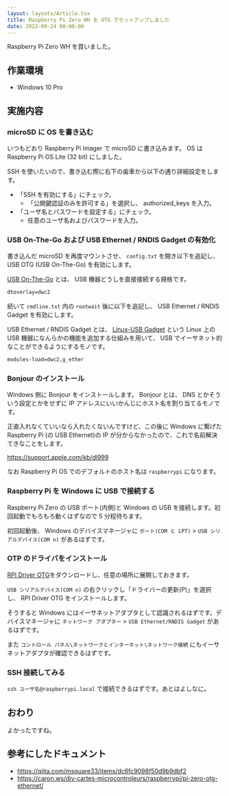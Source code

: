 ```yaml
---
layout: layouts/Article.tsx
title: Raspberry Pi Zero WH を OTG でセットアップしました
date: 2022-09-24 00:00:00
---
```


Raspberry Pi Zero WH を買いました。

## 作業環境

- Windows 10 Pro

## 実施内容

### microSD に OS を書き込む

いつもどおり Raspberry Pi Imager で microSD に書き込みます。 OS は Raspberry Pi OS Lite (32 bit) にしました。

SSH を使いたいので、書き込む際に右下の歯車から以下の通り詳細設定をします。

- 「SSH を有効にする」にチェック。
  - 「公開鍵認証のみを許可する」を選択し、 authorized_keys を入力。
- 「ユーザ名とパスワードを設定する」にチェック。
  - 任意のユーザ名およびパスワードを入力。

### USB On-The-Go および USB Ethernet / RNDIS Gadget の有効化

書き込んだ microSD を再度マウントさせ、 `config.txt` を開き以下を追記し、 USB OTG (USB On-The-Go) を有効にします。

[USB On-The-Go](https://usb.org/usb-on-the-go) とは、 USB 機器どうしを直接接続する規格です。

```txt:config.txt
dtoverlay=dwc2
```

続いて `cmdline.txt` 内の `rootwait` 後に以下を追記し、 USB Ethernet / RNDIS Gadget を有効にします。

USB Ethernet / RNDIS Gadget とは、 [Linux-USB Gadget](http://www.linux-usb.org/gadget/) という Linux 上の USB 機器になんらかの機能を追加する仕組みを用いて、 USB でイーサネット的なことができるようにするモノです。

```txt:cmdline.txt
modules-load=dwc2,g_ether
```

### Bonjour のインストール

Windows 側に Bonjour をインストールします。 Bonjour とは、 DNS とかそういう設定とかをせずに IP アドレスにいいかんじにホスト名を割り当てるモノです。

正直入れなくていいなら入れたくないんですけど、この後に Windows に繋げた Raspberry Pi (の USB Ethernet)の IP が分からなかったので、これで名前解決てきなことをします。

<https://support.apple.com/kb/dl999>

なお Raspberry Pi OS でのデフォルトのホスト名は `raspberrypi` になります。

### Raspberry Pi を Windows に USB で接続する

Raspberry Pi Zero の USB ポート(内側)と Windows の USB を接続します。初回起動でもろもろ動くはずなので 5 分程待ちます。

初回起動後、 Windows のデバイスマネージャに `ポート(COM と LPT)` > `USB シリアルデバイス(COM n)` があるはずです。

### OTP のドライバをインストール

[RPI Driver OTG](https://caron.ws/wp-content/uploads/telechargement/RPI%20Driver%20OTG.zip)をダウンロードし、任意の場所に展開しておきます。

`USB シリアルデバイス(COM n)` の右クリックし「ドライバーの更新(P)」を選択し、 RPI Driver OTG をインストールします。

そうすると Windows にはイーサネットアダプタとして認識されるはずです。デバイスマネージャに `ネットワーク アダプター` > `USB Ethernet/RNDIS Gadget` があるはずです。

また `コントロール パネル\ネットワークとインターネット\ネットワーク接続` にもイーサネットアダプタが確認できるはずです。

### SSH 接続してみる

`ssh ユーザ名@raspberrypi.local` で接続できるはずです。あとはよしなに。

## おわり

よかったですね。

## 参考にしたドキュメント

- <https://qiita.com/msquare33/items/dc6fc9098f50d9b9dbf2>
- <https://caron.ws/diy-cartes-microcontroleurs/raspberrypi/pi-zero-otg-ethernet/>
